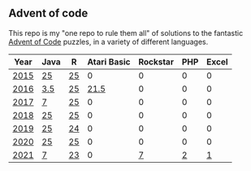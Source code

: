 ## Advent of code

This repo is my "one repo to rule them all" of solutions to the
fantastic [Advent of Code](https://adventofcode.com) puzzles, 
in a variety of different languages.

| Year          | Java             | R            | Atari Basic             | Rockstar                  | PHP             | Excel             |
|---------------|------------------|--------------|-------------------------|---------------------------|-----------------|-------------------|
| [2015](2015/) | [25](2015/Java)  | [25](2015/R) | 0                       |    0                      | 0               | 0                 |
| [2016](2016/) | [3.5](2016/Java) | [25](2016/R) | [21.5](2016/AtariBasic) |    0                      | 0               | 0                 |
| [2017](2017/) | [7](2017/Java)   | [25](2017/R) | 0                       |    0                      | 0               | 0                 |
| [2018](2018/) | [25](2018/Java)  | [25](2018/R) | 0                       |    0                      | 0               | 0                 |
| [2019](2019/) | [25](2019/Java)  | [24](2019/R) | 0                       |    0                      | 0               | 0                 |
| [2020](2020/) | [25](2020/Java)  | [25](2020/R) | 0                       |    0                      | 0               | 0                 |
| [2021](2021/) | [7](2021/Java)   | [23](2021/R) | 0                       |    [7](2021/Rockstar)     | [2](2021/PHP)   | [1](2021/Excel)   |
